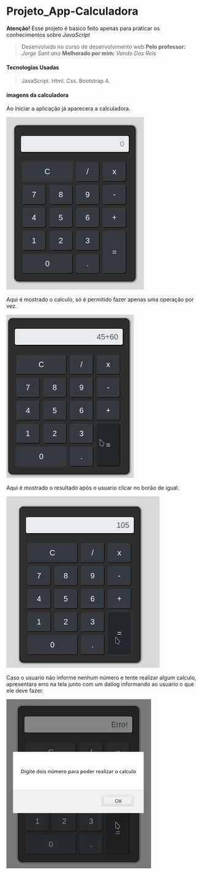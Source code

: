 # Projeto_App-Calculadora
**Atenção!** 
Esse projeto é basico feito apenas para praticar os conhecimentos sobre *JavaScript*

>Desenvolvido no curso de desenvolvimento web 
**Pelo professor:** _Jorge Sant ana_
**Melhorado por mim:** _Vando Dos Reis_

#### Tecnologias Usadas
> JavaScript.
Html.
Css.
Bootstrap 4.


#### imagens da calculadora

Ao iniciar a aplicação já aparecera a calculadora.

![Calculadora](imagensCalculadora/calculadora1.png)

Aqui é mostrado o calculo, só é permitido fazer apenas uma operação por vez.

![Calculadora](imagensCalculadora/calculadora2.png)

Aqui é mostrado o resultado após o usuario clicar no borão de igual.

![Calculadora](imagensCalculadora/resultado_1.png)

Caso o usuario não informe nenhum número e tente realizar algum calculo, apresentara erro na tela junto com um dailog informando ao usuario o que ele deve fazer.

![Calculadora](imagensCalculadora/erro_1.png)


